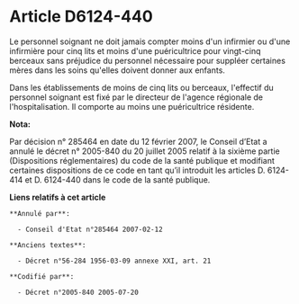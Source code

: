 # Article D6124-440

Le personnel soignant ne doit jamais compter moins d'un infirmier ou d'une infirmière pour cinq lits et moins d'une
puéricultrice pour vingt-cinq berceaux sans préjudice du personnel nécessaire pour suppléer certaines mères dans les soins
qu'elles doivent donner aux enfants.

Dans les établissements de moins de cinq lits ou berceaux, l'effectif du personnel soignant est fixé par le directeur de
l'agence régionale de l'hospitalisation. Il comporte au moins une puéricultrice résidente.

**Nota:**

Par décision n° 285464 en date du 12 février 2007, le Conseil d’Etat a annulé le décret n° 2005-840 du 20 juillet 2005
relatif à la sixième partie (Dispositions réglementaires) du code de la santé publique et modifiant certaines dispositions de
ce code  en tant qu’il introduit les articles D. 6124-414 et D. 6124-440 dans le code de la santé publique.

**Liens relatifs à cet article**

	**Annulé par**:

	  - Conseil d'Etat n°285464 2007-02-12

	**Anciens textes**:

	  - Décret n°56-284 1956-03-09 annexe XXI, art. 21

	**Codifié par**:

	  - Décret n°2005-840 2005-07-20
